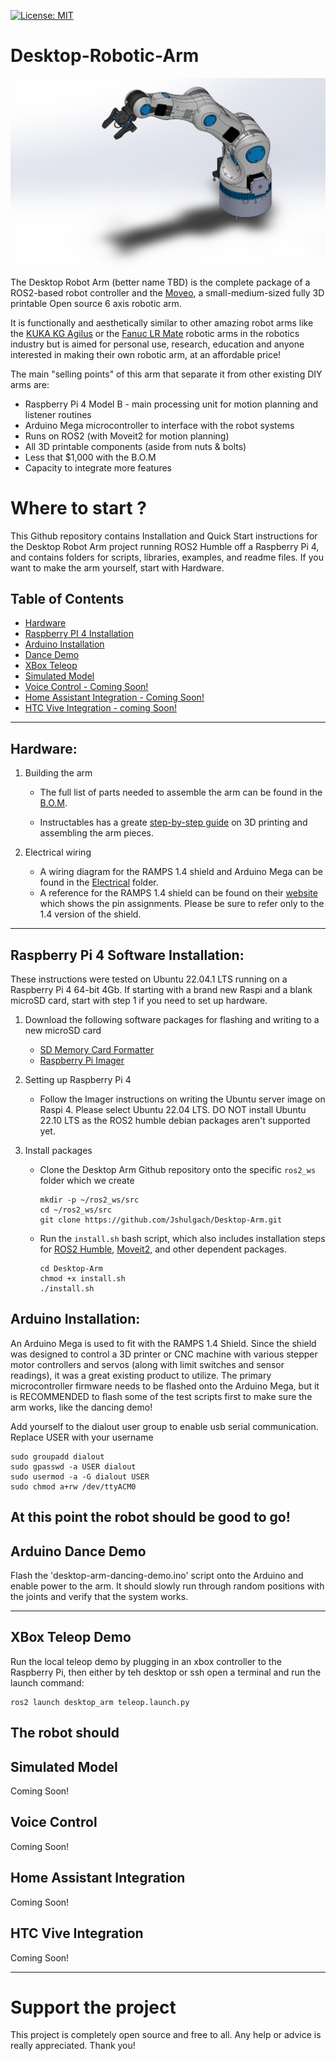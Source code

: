 [![License: MIT](https://img.shields.io/badge/License-MIT-green.svg)](https://opensource.org/licenses/MIT)
# Desktop-Robotic-Arm
![](https://github.com/Jshulgach/Desktop-Arm/blob/master/media/solidworks-full-arm.PNG)

The Desktop Robot Arm (better name TBD) is the complete package of a ROS2-based robot controller and the [Moveo](https://www.bcn3d.com/bcn3d-moveo-the-future-of-learning-robotic-arm/), a small-medium-sized fully 3D printable Open source 6 axis robotic arm. 

It is functionally and aesthetically similar to other amazing robot arms like the [KUKA KG Agilus](https://www.kuka.com/en-us/products/robotics-systems/industrial-robots/kr-agilus) or the [Fanuc LR Mate](https://www.fanucamerica.com/products/robots/series/lr-mate/lr-mate-200id) robotic arms in the robotics industry but is aimed for personal use, research, education and anyone interested in making their own robotic arm, at an affordable price! 

The main "selling points" of this arm that separate it from other existing DIY arms are:
+ Raspberry Pi 4 Model B - main processing unit for motion planning and listener routines
+ Arduino Mega microcontroller to interface with the robot systems
+ Runs on ROS2 (with Moveit2 for motion planning)
+ All 3D printable components (aside from nuts & bolts)
+ Less that $1,000 with the B.O.M
+ Capacity to integrate more features

# Where to start ? 
This Github repository contains Installation and Quick Start instructions for the Desktop Robot Arm project running ROS2 Humble off a Raspberry Pi 4, and contains folders for scripts, libraries, examples, and readme files. If you want to make the arm yourself, start with Hardware.

Table of Contents
---
+ [Hardware](#hardware)    
+ [Raspberry PI 4 Installation](#rpi4-installation)    
+ [Arduino Installation](#arduino-installation)    
+ [Dance Demo](#demo)    
+ [XBox Teleop](#xbox-teleop)    
+ [Simulated Model](#simulated-model)    
+ [Voice Control - Coming Soon!](#voice-control)
+ [Home Assistant Integration - Coming Soon!](#home-assistant-integration)
+ [HTC Vive Integration - coming Soon!](#htc-vive)
---

## Hardware:
<a name="hardware"/>

1. Building the arm
   + The full list of parts needed to assemble the arm can be found in the [B.O.M](tbd).

   + Instructables has a greate [step-by-step guide](https://www.instructables.com/Build-a-Giant-3D-Printed-Robot-Arm/) on 3D printing and assembling the arm pieces. 
   
2. Electrical wiring
   + A wiring diagram for the RAMPS 1.4 shield and Arduino Mega can be found in the [Electrical](tbd) folder.
   + A reference for the RAMPS 1.4 shield can be found on their [website](https://reprap.com/wiki/RAMPS_1.4) which shows the pin assignments. Please be sure to refer only to the 1.4 version of the shield.

---

## Raspberry Pi 4 Software Installation:
<a name="rpi4-installation"/>
These instructions were tested on Ubuntu 22.04.1 LTS running on a Raspberry Pi 4 64-bit 4Gb. If starting with a brand new Raspi and a blank microSD card, start with step 1 if you need to set up hardware.

1. Download the following software packages for flashing and writing to a new microSD card
   + [SD Memory Card Formatter](https://www.sdcard.org/downloads/formatter/)
   + [Raspberry Pi Imager](https://www.raspberrypi.com/software/)

2. Setting up Raspberry Pi 4
   + Follow the Imager instructions on writing the Ubuntu server image on Raspi 4. Please select Ubuntu 22.04 LTS. DO NOT install Ubuntu 22.10 LTS as the ROS2 humble debian packages aren't supported yet.
 
3. Install packages
   + Clone the Desktop Arm Github repository onto the specific `ros2_ws` folder which we create 
     ~~~
     mkdir -p ~/ros2_ws/src
     cd ~/ros2_ws/src
     git clone https://github.com/Jshulgach/Desktop-Arm.git
     ~~~

   + Run the `install.sh` bash script, which also includes installation steps for [ROS2 Humble](https://docs.ros.org/en/humble/Installation/Ubuntu-Development-Setup.html), [Moveit2](https://moveit.ros.org/install-moveit2/binary/), and other dependent packages.
     ~~~
     cd Desktop-Arm
     chmod +x install.sh
     ./install.sh
     ~~~
   
## Arduino Installation:
<a name="arduino-installation"/>
An Arduino Mega is used to fit with the RAMPS 1.4 Shield. Since the shield was designed to control a 3D printer or CNC machine with various stepper motor controllers and servos (along with limit switches and sensor readings), it was a great existing product to utilize. The primary microcontroller firmware needs to be flashed onto the Arduino Mega, but it is RECOMMENDED to flash some of the test scripts first to make sure the arm works, like the dancing demo!

Add yourself to the dialout user group to enable usb serial communication. Replace USER with your username
```
sudo groupadd dialout
sudo gpasswd -a USER dialout
sudo usermod -a -G dialout USER
sudo chmod a+rw /dev/ttyACM0
```
At this point the robot should be good to go!
---

## Arduino Dance Demo
<a name="demo"/>

Flash the 'desktop-arm-dancing-demo.ino' script onto the Arduino and enable power to the arm. It should slowly run through random positions with the joints and verify that the system works.

--- 

## XBox Teleop Demo
<a name="xbox-teleop">

Run the local teleop demo by plugging in an xbox controller to the Raspberry Pi, then either by teh desktop or ssh open a terminal and run the launch command:
```
ros2 launch desktop_arm teleop.launch.py
```
The robot should 
---

Simulated Model 
<a name="simulated-model">
---
Coming Soon!


Voice Control
<a name="voice-control">
---
Coming Soon!


Home Assistant Integration
<a name="home-assistant-integration">
---
Coming Soon!


HTC Vive Integration
<a name="htc-vive">
---
Coming Soon!

---

# Support the project

This project is completely open source and free to all. Any help or advice is really appreciated. Thank you!



